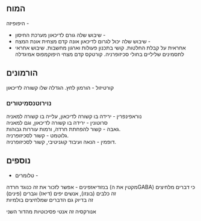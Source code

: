 ## המוח
היפופיזה -
- שיבוש שלה גורם לדיכאון
מערכת החיסון - 
- שיבוש שלה יכול לגרום לדיכאון
אונה קדם מצחית
אונת המצח - 
- אחראית על קבלת החלטות. קושי בתכנון פעולות וארגון מחשבות. שיבוש אחראי לתסמינים שליליים בחולי סכיזופרניה.
קורטקס קדם מצחי
היפוקמפוס
אמיגדלה
## הורמונים
קורטיזול - הורמון לחץ. הגדלה שלו קשורה לדיכאון
### נוירוטנסמיטורים
נוראפינפרין - ירידה בו קשורה לדיכאון, עלייה בו קשורה למאניה  
סרוטונין - ירידה בו קשורה לדיכאון, וגם למאניה  
גאבה - קשור להפחתת חרדה, ורמות עוררות גבוהות.  
גלוטמט - קשור לסכיזופרניה.  
דופמין - הנאה ועיבוד קוגניטיבי, קשור לסכיזופרניה.
## נוספים
- טלומרים -    
  
בנזודיאזפינים - אפשר לזכור את זה כנוגד חרדה (מקטין את הGABA) כי דברים מלחיצים זה כלבים (בונזו), אנשים יפים (דיאז) וגברים (פינים)  
זה בדיוק גם הדברים שמלחיצים בולמיות

אנורקסיה זה אנטי פסיכוטיות מהדור השני